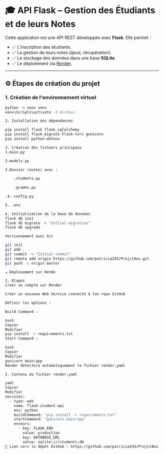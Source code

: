# 🎓 API Flask – Gestion des Étudiants et de leurs Notes

Cette application est une API REST développée avec **Flask**. Elle permet :
- ✅ L’inscription des étudiants.
- ✅ La gestion de leurs notes (ajout, récupération).
- ✅ Le stockage des données dans une base **SQLite**.
- ✅ Le déploiement via [Render](https://render.com).

---

## ⚙️ Étapes de création du projet

### 1. Création de l'environnement virtuel

```bash
python -m venv venv
venv\Scripts\activate  # Windows

2. Installation des dépendances

pip install flask flask_sqlalchemy
pip install flask_migrate Flask-Cors gunicorn
pip install python-dotenv

3. Création des fichiers principaux
1.main.py

2.models.py

3.Dossier routes/ avec :

    .students.py
    
    .grades.py

.4. config.py

5. .env

4. Initialisation de la base de données
flask db init
flask db migrate -m "Initial migration"
flask db upgrade

Versionnement avec Git

git init
git add .
git commit -m "Initial commit"
git remote add origin https://github.com/patricia243/ProjctAos.git
git push -u origin master

☁️ Déploiement sur Rende

1. Étapes
Créer un compte sur Render

Créer un nouveau Web Service connecté à ton repo GitHub

Définir les options :

Build Command :

bash
Copier
Modifier
pip install -r requirements.txt
Start Command :

bash
Copier
Modifier
gunicorn main:app
Render détectera automatiquement le fichier render.yaml

2. Contenu du fichier render.yaml

yaml
Copier
Modifier
services:
  - type: web
    name: flask-student-api
    env: python
    buildCommand: "pip install -r requirements.txt"
    startCommand: "gunicorn main:app"
    envVars:
      - key: FLASK_ENV
        value: production
      - key: DATABASE_URL
        value: sqlite:///students.db
🔗 Lien vers le dépôt GitHub : https://github.com/patricia243/ProjctAos















